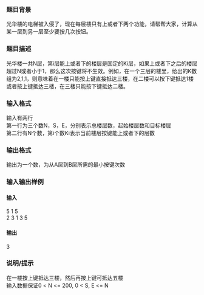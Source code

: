 ### 题目背景
光华楼的电梯被入侵了，现在每层楼只有上或者下两个功能，请帮帮大家，计算从某一层到另一层至少要按几次按钮。
### 题目描述
光华楼一共N层，第i层能上或者下的楼层是固定的Ki层，如果上或者下之后的楼层超过N或者小于1，那么这次按键将不生效。例如，在一个三层的楼里，给出的K数组为2,1,1，则意味着在一楼只能按上键直接抵达三楼，在二楼可以按下键抵达1楼或者按上键抵达三楼，在三楼只能按下键抵达二楼。
### 输入格式
输入有两行  
第一行为三个数N，S，E，分别表示总楼层数，起始楼层数和目标楼层  
第二行有N个数，第i个数Ki表示当前楼层按键能上或者下的层数
### 输出格式
输出为一个数，为从A层到B层所需的最小按键次数
### 输入输出样例
#### 输入
5 1 5  
2 3 1 3 5
#### 输出
3
### 说明/提示
在一楼按上键抵达三楼，然后再按上键可抵达五楼  
输入数据保证0 < N <= 200, 0 < S, E <= N
